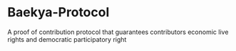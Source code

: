 # Baekya-Protocol
A proof of contribution protocol that guarantees contributors economic live rights and democratic participatory right
